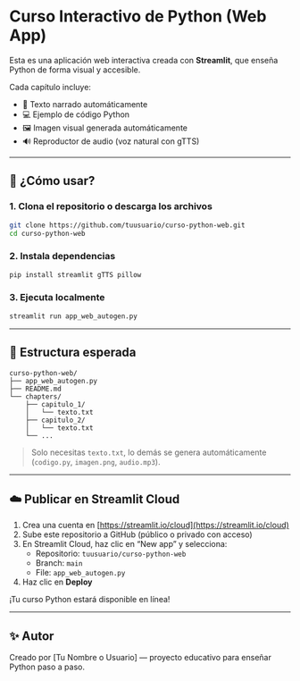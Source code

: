 # Curso Interactivo de Python (Web App)

Esta es una aplicación web interactiva creada con **Streamlit**, que enseña Python de forma visual y accesible.

Cada capítulo incluye:
- 📖 Texto narrado automáticamente
- 💻 Ejemplo de código Python
- 🖼️ Imagen visual generada automáticamente
- 🔊 Reproductor de audio (voz natural con gTTS)

---

## 🚀 ¿Cómo usar?

### 1. Clona el repositorio o descarga los archivos

```bash
git clone https://github.com/tuusuario/curso-python-web.git
cd curso-python-web
```

### 2. Instala dependencias

```bash
pip install streamlit gTTS pillow
```

### 3. Ejecuta localmente

```bash
streamlit run app_web_autogen.py
```

---

## 📁 Estructura esperada

```
curso-python-web/
├── app_web_autogen.py
├── README.md
└── chapters/
    ├── capitulo_1/
    │   └── texto.txt
    ├── capitulo_2/
    │   └── texto.txt
    └── ...
```

> Solo necesitas `texto.txt`, lo demás se genera automáticamente (`codigo.py`, `imagen.png`, `audio.mp3`).

---

## ☁️ Publicar en Streamlit Cloud

1. Crea una cuenta en [https://streamlit.io/cloud](https://streamlit.io/cloud)
2. Sube este repositorio a GitHub (público o privado con acceso)
3. En Streamlit Cloud, haz clic en “New app” y selecciona:
   - Repositorio: `tuusuario/curso-python-web`
   - Branch: `main`
   - File: `app_web_autogen.py`
4. Haz clic en **Deploy**

¡Tu curso Python estará disponible en línea!

---

## ✨ Autor

Creado por [Tu Nombre o Usuario] — proyecto educativo para enseñar Python paso a paso.
